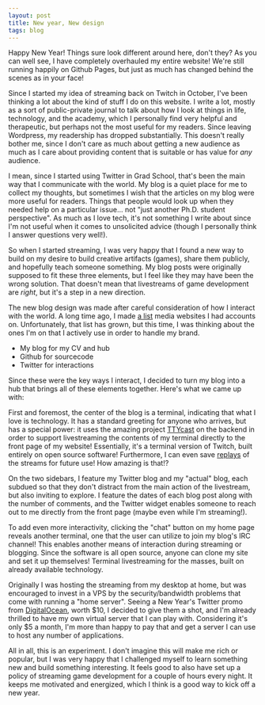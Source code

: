 ```yaml
---
layout: post
title: New year, New design
tags: blog
---
```

Happy New Year! Things sure look different around here, don't they? As you can
well see, I have completely overhauled my entire website! We're still running
happily on Github Pages, but just as much has changed behind the scenes as in
your face!

Since I started my idea of streaming back on Twitch in October, I've been
thinking a lot about the kind of stuff I do on this website. I write a lot,
mostly as a sort of public-private journal to talk about how I look at things
in life, technology, and the academy, which I personally find very helpful
and therapeutic, but perhaps not the most useful for my readers. Since leaving
Wordpress, my readership has dropped substantially. This doesn't really bother
me, since I don't care as much about getting a new audience as much as I care
about providing content that is suitable or has value for *any* audience.

I mean, since I started using Twitter in Grad School, that's been the main way
that I communicate with the world. My blog is a quiet place for me to collect
my thoughts, but sometimes I wish that the articles on my blog were more
useful for readers. Things that people would look up when they needed help on
a particular issue... not "just another Ph.D. student perspective". As much as
I love tech, it's not something I write about since I'm not useful when it
comes to unsolicited advice (though I personally think I answer questions very
well!).

So when I started streaming, I was very happy that I found a new way to build
on my desire to build creative artifacts (games), share them publicly, and
hopefully teach someone something. My blog posts were originally supposed to
fit these three elements, but I feel like they may have been the wrong
solution. That doesn't mean that livestreams of game development are *right*,
but it's a step in a new direction.

The new blog design was made after careful consideration of how I interact
with the world. A long time ago, I made [a list][] media websites I had
accounts on. Unfortunately, that list has grown, but this time, I was thinking
about the ones I'm on that I actively use in order to handle my brand.

 * My blog for my CV and hub
 * Github for sourcecode
 * Twitter for interactions

Since these were the key ways I interact, I decided to turn my blog into a
hub that brings all of these elements together. Here's what we came up with:

First and foremost, the center of the blog is a terminal, indicating that what
I love is technology. It has a standard greeting for anyone who arrives, but
has a special power: it uses the amazing project [TTYcast][] on the backend in
order to support livestreaming the contents of my terminal directly to the
front page of my website! Essentially, it's a terminal version of Twitch,
built entirely on open source software! Furthermore, I can even save
[replays][] of the streams for future use! How amazing is that!?

On the two sidebars, I feature my Twitter blog and my "actual" blog, each
subdued so that they don't distract from the main action of the livestream,
but also inviting to explore. I feature the dates of each blog post along
with the number of comments, and the Twitter widget enables someone to reach
out to me directly from the front page (maybe even while I'm streaming!).

To add even more interactivity, clicking the "chat" button on my home page
reveals another terminal, one that the user can utilize to join my blog's
IRC channel! This enables another means of interaction during streaming or
blogging. Since the software is all open source, anyone can clone my site and
set it up themselves! Terminal livestreaming for the masses, built on already
available technology.

Originally I was hosting the streaming from my desktop at home, but was
encouraged to invest in a VPS by the security/bandwidth problems that come
with running a "home server". Seeing a New Year's Twitter promo from
[DigitalOcean][], worth $10, I decided to give them a shot, and I'm already
thrilled to have my own virtual server that I can play with. Considering it's
only $5 a month, I'm more than happy to pay that and get a server I can use
to host any number of applications.

All in all, this is an experiment. I don't imagine this will make me rich or
popular, but I was very happy that I challenged myself to learn something new
and build something interesting. It feels good to also have set up a policy
of streaming game development for a couple of hours every night. It keeps me
motivated and energized, which I think is a good way to kick off a new year.



[a list]: http://isharacomix.org/2011/11/30/im-everywhere
[TTYcast]: https://github.com/dtinth/ttycast
[replays]: http://isharacomix.org/replays
[DigitalOcean]: http://digitalocean.com/?refcode=4ec898acbe2a
